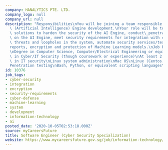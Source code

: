 ```yaml
---
company: HANALYTICS PTE. LTD.
company_logo: null
company_url: null
description: "Responsibilities\nYou will be joining a team responsible for the AI\
  \ (Artificial Intelligence) Engine development.\nYour role will be to implement\
  \ solutions to harden the security of the AI Engine, conduct\_penetration tests\
  \ on the AI Engine, meet security requirements for integration with clients,\_identify\
  \ threats and loopholes in the system, automate security services/testing and\_\
  reports, encryption and protection of Machine Learning models.\nJob Requirements\n\
  \nDegree in Computer Science, Computer/Electrical Engineering or equivalent\nSpecialization\
  \ in Cyber/IT Security (though coursework or experience)\nAt least 2 years of experience\
  \ in IT security\nLinux system administration\nMac OS\nLinux (Centos, Redhat) hardening\n\
  Penetration testing\nBash, Python, or equivalent scripting languages\n"
id: 10376
job_tags:
- cyber-security
- integration
- encryption
- security-requirements
- cyber-defense
- machine-learning
- system
- development
- information-technology
- ai
posted_date: '2020-10-05T02:53:18.000Z'
source: myCareersFuture
title: Software Engineer (Cyber Security Specialization)
website: https://www.mycareersfuture.gov.sg/job/information-technology/software-engineer-hanalytics-1d33055dd9715cd97a762bb91735c94c
---
```

